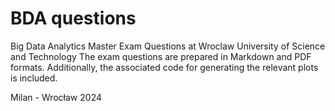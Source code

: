 # BDA questions

Big Data Analytics Master Exam Questions at Wroclaw University of Science and Technology
The exam questions are prepared in Markdown and PDF formats. Additionally, the associated code for generating the relevant plots is included.


Milan - Wrocław 2024

